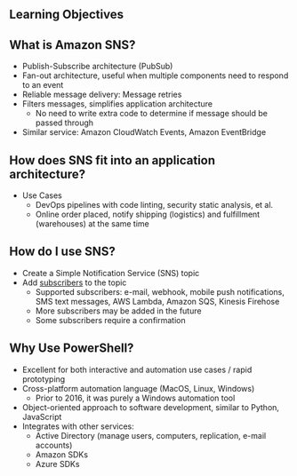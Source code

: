 ## Learning Objectives

## What is Amazon SNS?

* Publish-Subscribe architecture (PubSub)
* Fan-out architecture, useful when multiple components need to respond to an event
* Reliable message delivery: Message retries
* Filters messages, simplifies application architecture
  * No need to write extra code to determine if message should be passed through
* Similar service: Amazon CloudWatch Events, Amazon EventBridge

## How does SNS fit into an application architecture?

* Use Cases
    * DevOps pipelines with code linting, security static analysis, et al.
    * Online order placed, notify shipping (logistics) and fulfillment (warehouses) at the same time

## How do I use SNS?

* Create a Simple Notification Service (SNS) topic
* Add [subscribers](https://docs.aws.amazon.com/sns/latest/dg/welcome.html) to the topic
    * Supported subscribers: e-mail, webhook, mobile push notifications, SMS text messages, AWS Lambda, Amazon SQS, Kinesis Firehose
    * More subscribers may be added in the future
    * Some subscribers require a confirmation

## Why Use PowerShell?

* Excellent for both interactive and automation use cases / rapid prototyping
* Cross-platform automation language (MacOS, Linux, Windows)
  * Prior to 2016, it was purely a Windows automation tool
* Object-oriented approach to software development, similar to Python, JavaScript
* Integrates with other services:
    * Active Directory (manage users, computers, replication, e-mail accounts)
    * Amazon SDKs
    * Azure SDKs


